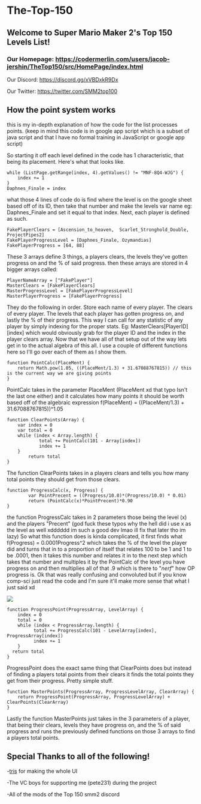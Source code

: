 # The-Top-150


## Welcome to Super Mario Maker 2's Top 150 Levels List!

### Our Homepage: https://codermerlin.com/users/jacob-jershin/TheTop150/src/HomePage/index.html

Our Discord: https://discord.gg/xVBDxkR9Dx

Our Twitter: https://twitter.com/SMM2top100



## How the point system works

this is my in-depth explanation of how the code for the list processes points. (keep in mind this code is in google app script which is a subset of java script and that I have no formal training in JavaScript or google app script)

So starting it off each level defined in the code has 1 characteristic, that being its placement. Here's what that looks like.

```shell	
while (ListPage.getRange(index, 4).getValues() != "MNF-8Q4-WJG") {
	index += 1
}
Daphnes_Finale = index
```	
	
what those 4 lines of code do is find where the level is on the google sheet based off of its ID, then take that number and make the levels var name eg: Daphnes_Finale and set it equal to that index. Next, each player is defined as such. 

```shell
FakePlayerClears = [Ascension_to_heaven,  Scarlet_Stronghold_Double, ProjectPipes2]
FakePlayerProgressLevel = [Daphnes_Finale, Ozymandias]
FakePlayerProgress = [64, 88]
```
	
These 3 arrays define 3 things, a players clears, the levels they've gotten progress on and the % of said progress. then these arrays are stored in 4 bigger arrays called:

```shell
PlayerNameArray = ["FakePlayer"]
MasterClears = [FakePlayerClears]
MasterProgressLevel = [FakePlayerProgressLevel]
MasterPlayerProgress = [FakePlayerProgress]
```	
	
They do the following in order. Store each name of every player. The clears of every player. The levels that each player has gotten progress on, and lastly the % of their progress. This way I can call for any statistic of any player by simply indexing for the proper stats. Eg: MasterClears[PlayerID][index] which would obviously grab for the player ID and the index in the player clears array. Now that we have all of that setup out of the way lets get in to the actual algebra of this all. I use a couple of different functions here so I'll go over each of them as I show them.

```shell
function PointCalc(PlaceMent) {
  	return Math.pow(1.05, ((PlaceMent/1.3) + 31.67088767815)) // this is the current way we are giving points 
}
```	
	
PointCalc takes in the parameter PlaceMent (PlaceMent xd that typo Isn't the last one either) and it calculates how many points it should be worth based off of the algebraic expression f(PlaceMent) = ((PlaceMent/1.3) + 31.67088767815))^1.05 

```shell
function ClearPoints(Array) {
  	var index = 0
  	var total = 0
 	while (index < Array.length) {
    		total += PointCalc(101 - Array[index])
    		index += 1
  	}
        return total
}
```		
		
The function ClearPoints takes in a players clears and tells you how many total points they should get from those clears.

```shell
function ProgressCalc(x, Progress) {
    	var PointPrecent = ((Progress/10.0)*(Progress/10.0) * 0.01)
    	return (PointCalc(x)*PointPrecent)*0.90  
}
```	
	
the function ProgressCalc takes in 2 parameters those being the level (x) and the players "Precent" (god fuck these typos why the hell did i use x as the level as well xdddddd im such a good dev lmao ill fix that later tho im lazy) So what this function does is kinda complicated, it first finds what f(Progress) = 0.0001Progress^2 which takes the % of the level the player did and turns that in to a proportion of itself that relates 100 to be 1 and 1 to be .0001, then it takes this number and relates it in to the next step which takes that number and multiples it by the PointCalc of the level you have progress on and then multiplies all of that .9 which is there to "*nerf*" how OP progress is. Ok that was really confusing and convoluted but if you know comp-sci just read the code and I'm sure it'll make more sense that what I just said xd

<img src="https://user-images.githubusercontent.com/70407880/167542534-4dabb72b-d0ec-4c35-b3bc-a8c7b19f31c8.png">

```shell
function ProgressPoint(ProgressArray, LevelArray) {
 	index = 0
 	total = 0
 	while (index < ProgressArray.length) {
 	 	  total += ProgressCalc(101 - LevelArray[index], ProgressArray[index])
  		  index += 1
  	}
  return total
}
```
	
ProgressPoint does the exact same thing that ClearPoints does but instead of finding a players total points from their clears it finds the total points they get from their progress. Pretty simple stuff.

```shell
function MasterPoints(ProgressArray, ProgressLevelArray, ClearArray) {
  	return ProgressPoint(ProgressArray, ProgressLevelArray) +  ClearPoints(ClearArray)
}
```	
	
Lastly the function MasterPoints just takes in the 3 parameters of a player, that being their clears, levels they have progress on, and the % of said progress and runs the previously defined functions on those 3 arrays to find a players total points. 


## Special Thanks to all of the following! 

-[tris](https://github.com/TrisEevee) for making the whole UI

-The VC boys for supporting me (pete231) during the project 

-All of the mods of the Top 150 smm2 discord 
